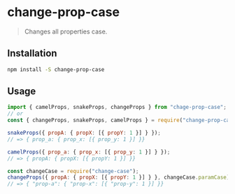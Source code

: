 # change-prop-case

> Changes all properties case.

## Installation

```sh
npm install -S change-prop-case
```

## Usage

```js
import { camelProps, snakeProps, changeProps } from "chage-prop-case";
// or
const { changeProps, snakeProps, camelProps } = require("change-prop-case");

snakeProps({ propA: { propX: [{ propY: 1 }] } });
// => { prop_a: { prop_x: [{ prop_y: 1 }] }}

camelProps({ prop_a: { prop_x: [{ prop_y: 1 }] } });
// => { propA: { propX: [{ propY: 1 }] }}

const changeCase = require("change-case");
changeProps({ propA: { propX: [{ propY: 1 }] } }, changeCase.paramCase);
// => { "prop-a": { "prop-x": [{ "prop-y": 1 }] }}
```
